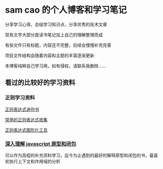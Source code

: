 # sam cao 的个人博客和学习笔记

分享学习心得，总结学习知识点，分享优秀的技术文章

现有文字大部分是读书笔记加上自己的理解整理而成

有些文件只有标题，内容还不完整，后续会慢慢补充完善

项目文件结构会随着内容和主题的丰富逐渐更新

本博客纯粹自己学习用，如有侵权，请联系我删除......

## 看过的比较好的学习资料

### 正则学习资料

[正则表达式迷你书](https://github.com/qdlaoyao/js-regex-mini-book)

[常用的正则表达式收集](https://github.com/limingziqiang/functions)

[正则表达式图形化工具](https://github.com/zhoushengmufc/rline)

### [深入理解 javascript 原型和闭包](https://www.cnblogs.com/wangfupeng1988/p/3977987.html)

可以作为高程的补充资料学习，迄今为止遇到的最好的解释原型和闭包的书，最喜欢执行上下文和作用域的分析
